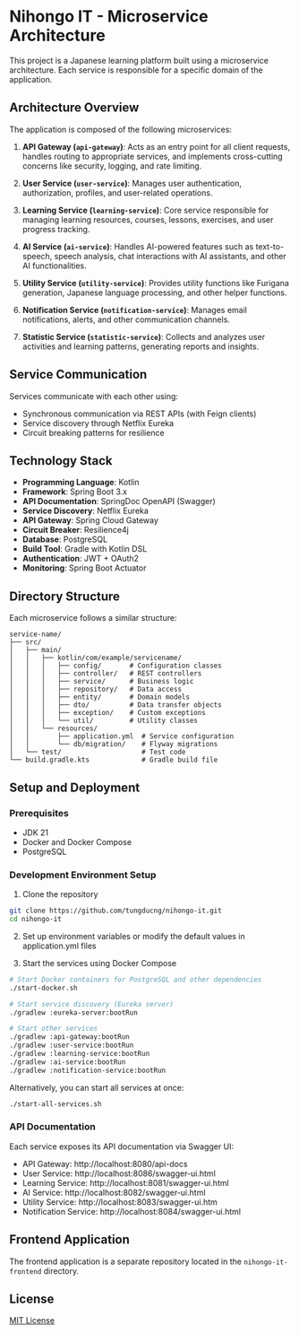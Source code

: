 # Nihongo IT - Microservice Architecture

This project is a Japanese learning platform built using a microservice architecture. Each service is responsible for a specific domain of the application.

## Architecture Overview

The application is composed of the following microservices:

1. **API Gateway (`api-gateway`)**: Acts as an entry point for all client requests, handles routing to appropriate services, and implements cross-cutting concerns like security, logging, and rate limiting.

2. **User Service (`user-service`)**: Manages user authentication, authorization, profiles, and user-related operations.

3. **Learning Service (`learning-service`)**: Core service responsible for managing learning resources, courses, lessons, exercises, and user progress tracking.

4. **AI Service (`ai-service`)**: Handles AI-powered features such as text-to-speech, speech analysis, chat interactions with AI assistants, and other AI functionalities.

5. **Utility Service (`utility-service`)**: Provides utility functions like Furigana generation, Japanese language processing, and other helper functions.

6. **Notification Service (`notification-service`)**: Manages email notifications, alerts, and other communication channels.

7. **Statistic Service (`statistic-service`)**: Collects and analyzes user activities and learning patterns, generating reports and insights.

## Service Communication

Services communicate with each other using:
- Synchronous communication via REST APIs (with Feign clients)
- Service discovery through Netflix Eureka
- Circuit breaking patterns for resilience

## Technology Stack

- **Programming Language**: Kotlin
- **Framework**: Spring Boot 3.x
- **API Documentation**: SpringDoc OpenAPI (Swagger)
- **Service Discovery**: Netflix Eureka
- **API Gateway**: Spring Cloud Gateway
- **Circuit Breaker**: Resilience4j
- **Database**: PostgreSQL
- **Build Tool**: Gradle with Kotlin DSL
- **Authentication**: JWT + OAuth2
- **Monitoring**: Spring Boot Actuator

## Directory Structure

Each microservice follows a similar structure:

```
service-name/
├── src/
│   ├── main/
│   │   ├── kotlin/com/example/servicename/
│   │   │   ├── config/       # Configuration classes
│   │   │   ├── controller/   # REST controllers
│   │   │   ├── service/      # Business logic
│   │   │   ├── repository/   # Data access
│   │   │   ├── entity/       # Domain models
│   │   │   ├── dto/          # Data transfer objects
│   │   │   ├── exception/    # Custom exceptions
│   │   │   └── util/         # Utility classes
│   │   └── resources/
│   │       ├── application.yml  # Service configuration
│   │       └── db/migration/    # Flyway migrations
│   └── test/                    # Test code
└── build.gradle.kts             # Gradle build file
```

## Setup and Deployment

### Prerequisites
- JDK 21
- Docker and Docker Compose
- PostgreSQL

### Development Environment Setup

1. Clone the repository
```bash
git clone https://github.com/tungducng/nihongo-it.git
cd nihongo-it
```

2. Set up environment variables or modify the default values in application.yml files

3. Start the services using Docker Compose
```bash
# Start Docker containers for PostgreSQL and other dependencies
./start-docker.sh

# Start service discovery (Eureka server)
./gradlew :eureka-server:bootRun

# Start other services
./gradlew :api-gateway:bootRun
./gradlew :user-service:bootRun
./gradlew :learning-service:bootRun
./gradlew :ai-service:bootRun
./gradlew :notification-service:bootRun
```

Alternatively, you can start all services at once:
```bash
./start-all-services.sh
```

### API Documentation

Each service exposes its API documentation via Swagger UI:

- API Gateway: http://localhost:8080/api-docs
- User Service: http://localhost:8086/swagger-ui.html
- Learning Service: http://localhost:8081/swagger-ui.html
- AI Service: http://localhost:8082/swagger-ui.html
- Utility Service: http://localhost:8083/swagger-ui.htm
- Notification Service: http://localhost:8084/swagger-ui.html

## Frontend Application

The frontend application is a separate repository located in the `nihongo-it-frontend` directory.

## License

[MIT License](LICENSE) 